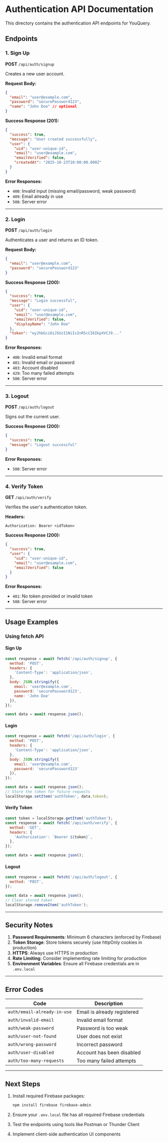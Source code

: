 # Authentication API Documentation

This directory contains the authentication API endpoints for YouQuery.

## Endpoints

### 1. Sign Up
**POST** `/api/auth/signup`

Creates a new user account.

**Request Body:**
```json
{
  "email": "user@example.com",
  "password": "securePassword123",
  "name": "John Doe" // optional
}
```

**Success Response (201):**
```json
{
  "success": true,
  "message": "User created successfully",
  "user": {
    "uid": "user-unique-id",
    "email": "user@example.com",
    "emailVerified": false,
    "createdAt": "2025-10-23T10:00:00.000Z"
  }
}
```

**Error Responses:**
- `400`: Invalid input (missing email/password, weak password)
- `409`: Email already in use
- `500`: Server error

---

### 2. Login
**POST** `/api/auth/login`

Authenticates a user and returns an ID token.

**Request Body:**
```json
{
  "email": "user@example.com",
  "password": "securePassword123"
}
```

**Success Response (200):**
```json
{
  "success": true,
  "message": "Login successful",
  "user": {
    "uid": "user-unique-id",
    "email": "user@example.com",
    "emailVerified": false,
    "displayName": "John Doe"
  },
  "token": "eyJhbGciOiJSUzI1NiIsInR5cCI6IkpXVCJ9..."
}
```

**Error Responses:**
- `400`: Invalid email format
- `401`: Invalid email or password
- `403`: Account disabled
- `429`: Too many failed attempts
- `500`: Server error

---

### 3. Logout
**POST** `/api/auth/logout`

Signs out the current user.

**Success Response (200):**
```json
{
  "success": true,
  "message": "Logout successful"
}
```

**Error Responses:**
- `500`: Server error

---

### 4. Verify Token
**GET** `/api/auth/verify`

Verifies the user's authentication token.

**Headers:**
```
Authorization: Bearer <idToken>
```

**Success Response (200):**
```json
{
  "success": true,
  "user": {
    "uid": "user-unique-id",
    "email": "user@example.com",
    "emailVerified": false
  }
}
```

**Error Responses:**
- `401`: No token provided or invalid token
- `500`: Server error

---

## Usage Examples

### Using fetch API

#### Sign Up
```javascript
const response = await fetch('/api/auth/signup', {
  method: 'POST',
  headers: {
    'Content-Type': 'application/json',
  },
  body: JSON.stringify({
    email: 'user@example.com',
    password: 'securePassword123',
    name: 'John Doe'
  }),
});

const data = await response.json();
```

#### Login
```javascript
const response = await fetch('/api/auth/login', {
  method: 'POST',
  headers: {
    'Content-Type': 'application/json',
  },
  body: JSON.stringify({
    email: 'user@example.com',
    password: 'securePassword123'
  }),
});

const data = await response.json();
// Store the token for future requests
localStorage.setItem('authToken', data.token);
```

#### Verify Token
```javascript
const token = localStorage.getItem('authToken');
const response = await fetch('/api/auth/verify', {
  method: 'GET',
  headers: {
    'Authorization': `Bearer ${token}`,
  },
});

const data = await response.json();
```

#### Logout
```javascript
const response = await fetch('/api/auth/logout', {
  method: 'POST',
});

const data = await response.json();
// Clear stored token
localStorage.removeItem('authToken');
```

---

## Security Notes

1. **Password Requirements**: Minimum 6 characters (enforced by Firebase)
2. **Token Storage**: Store tokens securely (use httpOnly cookies in production)
3. **HTTPS**: Always use HTTPS in production
4. **Rate Limiting**: Consider implementing rate limiting for production
5. **Environment Variables**: Ensure all Firebase credentials are in `.env.local`

---

## Error Codes

| Code | Description |
|------|-------------|
| `auth/email-already-in-use` | Email is already registered |
| `auth/invalid-email` | Invalid email format |
| `auth/weak-password` | Password is too weak |
| `auth/user-not-found` | User does not exist |
| `auth/wrong-password` | Incorrect password |
| `auth/user-disabled` | Account has been disabled |
| `auth/too-many-requests` | Too many failed attempts |

---

## Next Steps

1. Install required Firebase packages:
   ```bash
   npm install firebase firebase-admin
   ```

2. Ensure your `.env.local` file has all required Firebase credentials

3. Test the endpoints using tools like Postman or Thunder Client

4. Implement client-side authentication UI components
